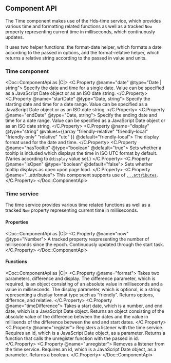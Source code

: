 ## Component API

The Time component makes use of the Hds-time service, which provides various time and formatting related functions as well as a tracked `Now` property representing current time in milliseconds, which continuously updates.

It uses two helper functions: the format-date helper, which formats a date according to the passed in options, and the format-relative helper, which returns a relative string according to the passed in value and units.

### Time component

<Doc::ComponentApi as |C|>
  <C.Property @name="date" @type="Date | string">
    Specify the date and time for a single date. Value can be specified as a JavaScript Date object or as an ISO date string.
  </C.Property>
  <C.Property @name="startDate" @type="Date, string">
    Specify the starting date and time for a date range. Value can be specified as a JavaScript Date object or as an ISO date string.
  </C.Property>
  <C.Property @name="endDate" @type="Date, string">
    Specify the ending date and time for a date range. Value can be specified as a JavaScript Date object or as an ISO date string.
  </C.Property>
  <C.Property @name="display" @type="string" @values={{array "friendly-relative" "friendly-local" "friendly-only" "relative" "utc" }} @default="friendly-local">
    The display format used for the date and time.
  </C.Property>
  <C.Property @name="hasTooltip" @type="boolean" @default="true">
    Sets whether a tooltip is included which displays the time in ISO UTC format by default. (Varies according to `@display` value set.)
  </C.Property>
  <C.Property @name="isOpen" @type="boolean" @default="false">
    Sets whether tooltip displays as open upon page load.
  </C.Property>
  <C.Property @name="...attributes">
    This component supports use of [`...attributes`](https://guides.emberjs.com/release/in-depth-topics/patterns-for-components/#toc_attribute-ordering).
  </C.Property>
</Doc::ComponentApi>

### Time service

The time service provides various time related functions as well as a tracked `Now` property representing current time in milliseconds.

#### Properties

<Doc::ComponentApi as |C|>
  <C.Property @name="now" @type="Number">
    A tracked property respresenting the number of milliseconds since the epoch. Continuously updated through the start task.
  </C.Property>
</Doc::ComponentApi>

#### Functions

<Doc::ComponentApi as |C|>
  <C.Property @name="format">
    Takes two parameters, difference and display. The difference parameter, which is required, is an object consisting of an absolute value in milliseconds and a value in milliseconds. The display parameter, which is optional, is a string representing a display format type such as “friendly”. Returns options, differnce, and relative.
  </C.Property>
  <C.Property @name="timeDifference">
    Takes a start date, which is a number, and end date, which is a JavaScript Date object. Returns an object consisting of the absolute value of the difference between the dates and the value in millisends of the difference between the end and start dates.
  </C.Property>
  <C.Property @name="register">
    Registers a listener with the time service. Requires an id, which is a JavaScript Date object, as a parameter. Returns a function that calls the unregister function with the passed in id.
  </C.Property>
  <C.Property @name="unregister">
    Removes a listener from the time service. Requires an id, which is a JavaScript Date object, as a parameter. Returns a boolean.
  </C.Property>
</Doc::ComponentApi>

